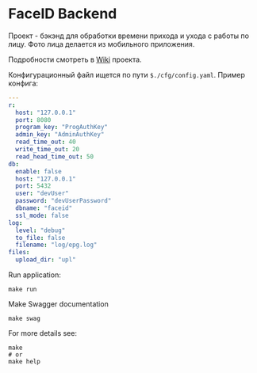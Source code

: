 # FaceID Backend

Проект - бэкэнд для обработки времени прихода и ухода с работы по лицу.
Фото лица делается из мобильного приложения.

Подробности смотреть в [Wiki](https://github.com/smart48ru/FaceIDBackend/wiki) проекта.

Конфигурационный файл ищется по пути `$./cfg/config.yaml`. Пример конфига:

```yaml
---
r:
  host: "127.0.0.1"
  port: 8080
  program_key: "ProgAuthKey"
  admin_key: "AdminAuthKey"
  read_time_out: 40
  write_time_out: 20
  read_head_time_out: 50
db:
  enable: false
  host: "127.0.0.1"
  port: 5432
  user: "devUser"
  password: "devUserPassword"
  dbname: "faceid"
  ssl_mode: false
log:
  level: "debug"
  to_file: false
  filename: "log/epg.log"
files:
  upload_dir: "upl"
```

Run application:
```shell
make run
```

Make Swagger documentation 
```shell
make swag
```

For more details see:

```shell
make
# or
make help
```
